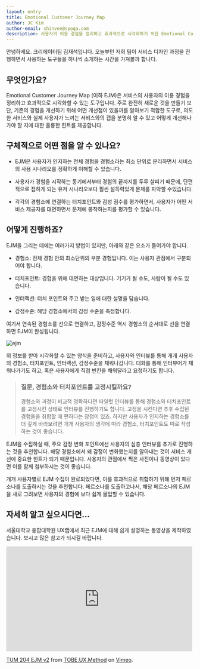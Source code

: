 ```yaml
---
layout: entry
title: Emotional Customer Journey Map
author: JC Kim
author-email: shinvee@spoqa.com
description: 사용자의 이용 경험을 정리하고 효과적으로 시각화하기 위한 Emotional Customer Journey Map에 대해 자세히 알아보겠습니다.
---
```


안녕하세요. 크리에이터팀 김재석입니다. 오늘부턴 저희 팀이 서비스 디자인 과정을 진행하면서 사용하는 도구들을 하나씩 소개하는 시간을 가져볼까 합니다. 

## 무엇인가요?
Emotional Customer Journey Map (이하 EJM)은 서비스의 사용자의 이용 경험을 정리하고 효과적으로 시각화할 수 있는 도구입니다. 주로 완전히 새로운 것을 만들기 보단, 기존의 경험을 개선하기 위해 어떤 개선점이 있을까를 알아보기 적합한 도구로, 의도한 서비스와 실제 사용자가 느끼는 서비스와의 갭을 분명히 알 수 있고 어떻게 개선해나가야 할 지에 대한 훌륭한 힌트를 제공합니다.

## 구체적으로 어떤 점을 알 수 있나요?
 - EJM은 사용자가 인지하는 전체 경험을 경험소라는 최소 단위로 분리하면서 서비스의 사용 시나리오를 정확하게 이해할 수 있습니다.

 - 사용자가 경험을 시작하는 동기에서부터 경험의 끝까지를 두루 살피기 때문에, 단편적으로 접하게 되는 유저 시나리오보다 훨씬 설득력있게 문제를 파악할 수있습니다.

 - 각각의 경험소에 연결하는 터치포인트와 감성 점수를 평가하면서, 사용자가 어떤 서비스 제공자를 대면하면서 문제에 봉착하는지를 평가할 수 있습니다.


## 어떻게 진행하죠?

EJM을 그리는 데에는 여러가지 방법이 있지만, 아래와 같은 요소가 들어가야 합니다.

- 경험소: 전체 경험 안의 최소단위의 부분 경험입니다. 이는 사용자 관점에서 구분되어야 합니다.

- 터치포인트: 경험을 위해 대면하는 대상입니다. 기기가 될 수도, 사람이 될 수도 있습니다.

- 인터랙션: 터치 포인트와 주고 받는 일에 대한 설명을 담습니다.

- 감정수준: 해당 경험소에서의 감정 수준을 측정합니다.

여기서 연속된 경험소를 선으로 연결하고, 감정수준 역시 경험소의 순서대로 선을 연결하면 EJM이 완성됩니다.

![ejm](http://www.jungleminds.nl/upload/public/image/2011/Customer%20Journey%20Map%20Hygge.jpg)

위 정보를 받아 시각화할 수 있는 양식을 준비하고, 사용자와 인터뷰를 통해 개개 사용자의 경험소, 터치포인트, 인터랙션, 감정수준을 채워나갑니다. 대화를 통해 인터뷰어가 채워나가기도 하고, 혹은 사용자에게 직접 빈칸을 채워달라고 요청하기도 합니다.  

> ### 질문, 경험소와 터치포인트를 고정시킬까요?
> 경험소와 과정이 비교적 명확하다면 파일럿 인터뷰를 통해 경험소와 터치포인트를 고정시킨 상태로 인터뷰를 진행하기도 합니다. 고정을 시킨다면 추후 수집된 경험들을 취합할 때 편하다는 장점이 있죠. 하지만 사용자가 인지하는 경험소를 더 깊게 바라보려면 개개 사용자의 생각에 따라 경험소, 터치포인트도 따로 작성하는 것이 좋습니다. 

EJM을 수집하실 때, 주요 감정 변화 포인트에선 사용자의 심층 인터뷰를 추가로 진행하는 것을 추천합니다. 해당 경험소에서 왜 감정이 변화했는지를 알아내는 것이 서비스 개선에 중요한 힌트가 되기 때문입니다. 사용자의 관점에서 찍은 사진이나 동영상이 있다면 이를 함께 첨부하시는 것이 좋습니다.

개개 사용자별로 EJM 수집이 완료되었다면, 이를 효과적으로 취합하기 위해 먼저 페르소나를 도출하시는 것을 추천합니다. 페르소나를 도출하고나서, 해당 페르소나의 EJM을 새로 그려보면 사용자의 경험에 보다 쉽게 몰입할 수 있습니다.

## 자세히 알고 싶으시다면…

서울대학교 융합대학원 UX랩에서 최근 EJM에 대해 쉽게 설명하는 동영상을 제작하였습니다. 보시고 많은 참고가 되시길 바랍니다.

<iframe src="http://player.vimeo.com/video/43901397" width="500" height="281" frameborder="0" webkitAllowFullScreen mozallowfullscreen allowFullScreen></iframe> <p><a href="http://vimeo.com/43901397">TUM 204 EJM v2</a> from <a href="http://vimeo.com/snuux">TOBE.UX.Method</a> on <a href="http://vimeo.com">Vimeo</a>.</p>

